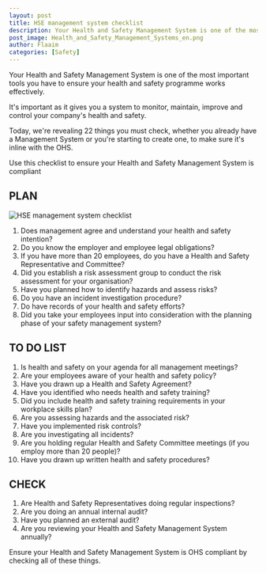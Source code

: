 ```yaml
---
layout: post
title: HSE management system checklist
description: Your Health and Safety Management System is one of the most important tools you have to ensure your health and safety programme works effectively.
post_image: Health_and_Safety_Management_Systems_en.png
author: Flaaim
categories: [Safety]
---
```


Your Health and Safety Management System is one of the most important tools you have to ensure your health and safety programme works effectively.

It's important as it gives you a system to monitor, maintain, improve and control your company's health and safety.

Today, we're revealing 22 things you must check, whether you already have a Management System or you're starting to create one, to make sure it's inline with the OHS.

 
Use this checklist to ensure your Health and Safety Management System is compliant
 
## PLAN 
![HSE management system checklist](https://safetyworkblog.com/assets/Health-and-Safety-Management-Systems-en.png)

1. Does management agree and understand your health and safety intention? 
2. Do you know the employer and employee legal obligations? 
3. If you have more than 20 employees, do you have a Health and Safety Representative and Committee? 
4. Did you establish a risk assessment group to conduct the risk assessment for your organisation? 
5. Have you planned how to identify hazards and assess risks? 
6. Do you have an incident investigation procedure? 
7. Do have records of your health and safety efforts? 
8. Did you take your employees input into consideration with the planning phase of your safety management system? 


## TO DO LIST 

1. Is health and safety on your agenda for all management meetings? 
2. Are your employees aware of your health and safety policy? 
3. Have you drawn up a Health and Safety Agreement? 
4. Have you identified who needs health and safety training? 
5. Did you include health and safety training requirements in your workplace skills plan? 
6. Are you assessing hazards and the associated risk?
7. Have you implemented risk controls?
8. Are you investigating all incidents? 
9. Are you holding regular Health and Safety Committee meetings (if you employ more than 20 people)? 
10. Have you drawn up written health and safety procedures? 

## CHECK 
 
1. Are Health and Safety Representatives doing regular inspections?   
2. Are you doing an annual internal audit?  
3. Have you planned an external audit?   
4. Are you reviewing your Health and Safety Management System annually? 
 
Ensure your Health and Safety Management System is OHS compliant by checking all of these things.
